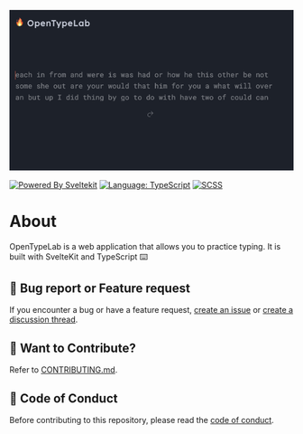 ![](https://github.com/wasylmowczan/OpenTypeLab/blob/936b2d9397c65252c1db6cd3a46b1a1a3e83e70b/static/screen.png?raw=true)
<br />

[![Powered By Sveltekit](https://img.shields.io/badge/powered%20by-svelte-FF3C02.svg?style=flat&logo=svelte)](https://kit.svelte.dev/) [![Language: TypeScript](https://img.shields.io/badge/language-typescript-blue.svg?style=flat&logo=typescript)](https://www.typescriptlang.org/) [![SCSS](https://img.shields.io/badge/SCSS-Style-%23CC6699?style=flat&logo=sass)](https://sass-lang.com/)

# About

OpenTypeLab is a web application that allows you to practice typing. It is built with SvelteKit and TypeScript ⌨️

## 🐛 Bug report or Feature request

If you encounter a bug or have a feature request, [create an issue](https://github.com/wasylmowczan/OpenTypeLab/issues) or [create a discussion thread](https://github.com/wasylmowczan/OpenTypeLab/discussions).

## 💁 Want to Contribute?

Refer to [CONTRIBUTING.md](./CONTRIBUTING.md).

## 📖 Code of Conduct

Before contributing to this repository, please read the [code of conduct](./CODE_OF_CONDUCT.md).
